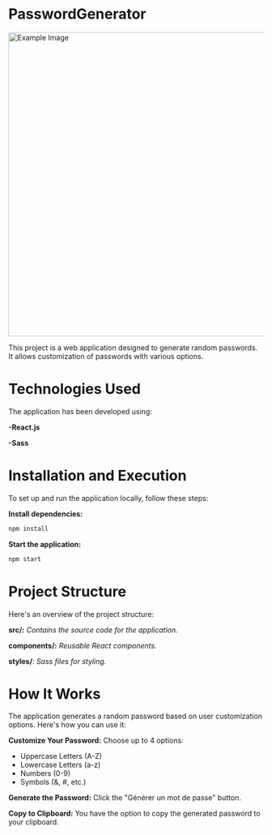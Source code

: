 # PasswordGenerator

<img src="https://i.imgur.com/m2xqk22.png" alt="Example Image" style="width:600px; height:auto;">


This project is a web application designed to generate random passwords. It allows customization of passwords with various options.

# Technologies Used
The application has been developed using:

**-React.js**

**-Sass**

# Installation and Execution
To set up and run the application locally, follow these steps:

**Install dependencies:**
```bash
npm install
```
**Start the application:**
```bash
npm start
```
# Project Structure
Here's an overview of the project structure:

**src/:** *Contains the source code for the application.*

**components/:** *Reusable React components.*

**styles/**: *Sass files for styling.*

# How It Works
The application generates a random password based on user customization options. Here's how you can use it:

**Customize Your Password:**
Choose up to 4 options:
- Uppercase Letters (A-Z)
- Lowercase Letters (a-z)
- Numbers (0-9)
- Symbols (&, #, etc.)

**Generate the Password:**
Click the "Générer un mot de passe" button.

**Copy to Clipboard:**
You have the option to copy the generated password to your clipboard.
